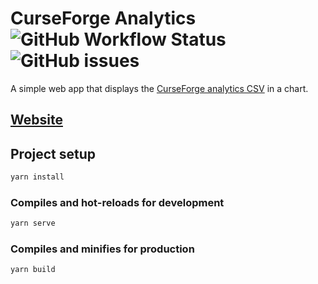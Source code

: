 # CurseForge Analytics ![GitHub Workflow Status](https://img.shields.io/github/workflow/status/henkelmax/curseforge-analytics/Build) ![GitHub issues](https://img.shields.io/github/issues-raw/henkelmax/curseforge-analytics)

A simple web app that displays the [CurseForge analytics CSV](https://authors.curseforge.com/dashboard/projects) in a chart.

## [Website](https://henkelmax.github.io/curseforge-analytics/)

## Project setup

``` sh
yarn install
```

### Compiles and hot-reloads for development

``` sh
yarn serve
```

### Compiles and minifies for production

``` sh
yarn build
```
